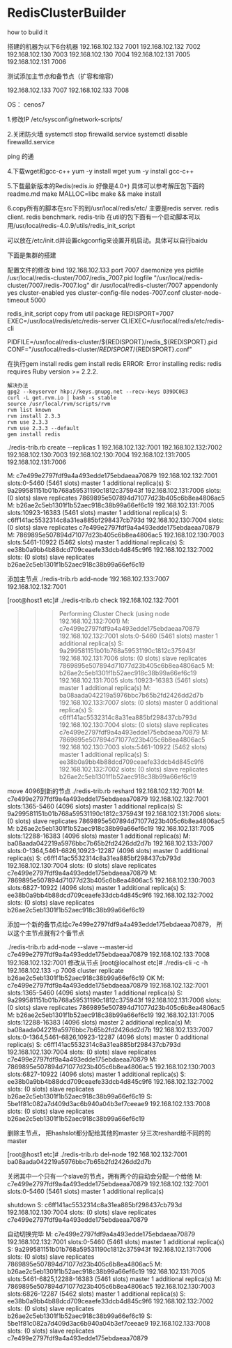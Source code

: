 # RedisClusterBuilder

how to build it

搭建的机器为以下6台机器
192.168.102.132 7001
192.168.102.132 7002
192.168.102.130 7003
192.168.102.130 7004
192.168.102.131 7005
192.168.102.131 7006

测试添加主节点和备节点（扩容和缩容）

192.168.102.133 7007
192.168.102.133 7008


OS： cenos7


1.修改IP
/etc/sysconfig/network-scripts/

2.关闭防火墙
systemctl stop firewalld.service
systemctl disable firewalld.service

ping 的通

4.下载wget和gcc-c++
yum -y install wget
yum -y install gcc-c++

5.下载最新版本的Redis(redis.io 好像是4.0+)
具体可以参考解压包下面的readme.md
make MALLOC=libc
make && make install

6.copy所有的脚本在src下的到/usr/local/redis/etc/
主要是redis server. redis client. redis benchmark. redis-trib
在util的包下面有一个启动脚本可以用/usr/local/redis-4.0.9/utils/redis_init_script

可以放在/etc/init.d并设置ckgconfig来设置开机启动。具体可以自行baidu


下面是集群的搭建

配置文件的修改
bind 192.168.102.133
port 7007
daemonize yes
pidfile /usr/local/redis-cluster/7007/redis_7007.pid
logfile "/usr/local/redis-cluster/7007/redis-7007.log"
dir /usr/local/redis-cluster/7007
appendonly yes
cluster-enabled yes
cluster-config-file nodes-7007.conf
cluster-node-timeout 5000

redis_init_script  copy from util package
REDISPORT=7007
EXEC=/usr/local/redis/etc/redis-server
CLIEXEC=/usr/local/redis/etc/redis-cli

PIDFILE=/usr/local/redis-cluster/${REDISPORT}/redis_${REDISPORT}.pid
CONF="/usr/local/redis-cluster/${REDISPORT}/${REDISPORT}.conf"



在执行gem install redis
	gem install redis
    ERROR:  Error installing redis:
            redis requires Ruby version >= 2.2.2.
			
	解决办法
	gpg2 --keyserver hkp://keys.gnupg.net --recv-keys D39DC0E3
    curl -L get.rvm.io | bash -s stable
	source /usr/local/rvm/scripts/rvm
	rvm list known
	rvm install 2.3.3
	rvm use 2.3.3
	rvm use 2.3.3 --default
	gem install redis

./redis-trib.rb create --replicas 1 192.168.102.132:7001 192.168.102.132:7002 192.168.102.130:7003 192.168.102.130:7004 192.168.102.131:7005 192.168.102.131:7006
	
	
M: c7e499e2797fdf9a4a493edde175ebdaeaa70879 192.168.102.132:7001
   slots:0-5460 (5461 slots) master
   1 additional replica(s)
S: 9a299581151b01b768a59531190c1812c375943f 192.168.102.131:7006
   slots: (0 slots) slave
   replicates 7869895e507894d71077d23b405c6b8ea4806ac5
M: b26ae2c5eb1301f1b52aec918c38b99a66ef6c19 192.168.102.131:7005
   slots:10923-16383 (5461 slots) master
   1 additional replica(s)
S: c6ff141ac5532314c8a31ea885bf298437cb793d 192.168.102.130:7004
   slots: (0 slots) slave
   replicates c7e499e2797fdf9a4a493edde175ebdaeaa70879
M: 7869895e507894d71077d23b405c6b8ea4806ac5 192.168.102.130:7003
   slots:5461-10922 (5462 slots) master
   1 additional replica(s)
S: ee38b0a9bb4b88dcd709ceaefe33dcb4d845c9f6 192.168.102.132:7002
   slots: (0 slots) slave
   replicates b26ae2c5eb1301f1b52aec918c38b99a66ef6c19
   
添加主节点
 ./redis-trib.rb add-node 192.168.102.133:7007 192.168.102.132:7001
 
 [root@host1 etc]# ./redis-trib.rb check 192.168.102.132:7001
>>> Performing Cluster Check (using node 192.168.102.132:7001)
M: c7e499e2797fdf9a4a493edde175ebdaeaa70879 192.168.102.132:7001
   slots:0-5460 (5461 slots) master
   1 additional replica(s)
S: 9a299581151b01b768a59531190c1812c375943f 192.168.102.131:7006
   slots: (0 slots) slave
   replicates 7869895e507894d71077d23b405c6b8ea4806ac5
M: b26ae2c5eb1301f1b52aec918c38b99a66ef6c19 192.168.102.131:7005
   slots:10923-16383 (5461 slots) master
   1 additional replica(s)
M: ba08aada042219a5976bbc7b65b2fd2426dd2d7b 192.168.102.133:7007
   slots: (0 slots) master
   0 additional replica(s)
S: c6ff141ac5532314c8a31ea885bf298437cb793d 192.168.102.130:7004
   slots: (0 slots) slave
   replicates c7e499e2797fdf9a4a493edde175ebdaeaa70879
M: 7869895e507894d71077d23b405c6b8ea4806ac5 192.168.102.130:7003
   slots:5461-10922 (5462 slots) master
   1 additional replica(s)
S: ee38b0a9bb4b88dcd709ceaefe33dcb4d845c9f6 192.168.102.132:7002
   slots: (0 slots) slave
   replicates b26ae2c5eb1301f1b52aec918c38b99a66ef6c19
   
move 4096到新的节点
./redis-trib.rb reshard 192.168.102.132:7001
M: c7e499e2797fdf9a4a493edde175ebdaeaa70879 192.168.102.132:7001
   slots:1365-5460 (4096 slots) master
   1 additional replica(s)
S: 9a299581151b01b768a59531190c1812c375943f 192.168.102.131:7006
   slots: (0 slots) slave
   replicates 7869895e507894d71077d23b405c6b8ea4806ac5
M: b26ae2c5eb1301f1b52aec918c38b99a66ef6c19 192.168.102.131:7005
   slots:12288-16383 (4096 slots) master
   1 additional replica(s)
M: ba08aada042219a5976bbc7b65b2fd2426dd2d7b 192.168.102.133:7007
   slots:0-1364,5461-6826,10923-12287 (4096 slots) master
   0 additional replica(s)
S: c6ff141ac5532314c8a31ea885bf298437cb793d 192.168.102.130:7004
   slots: (0 slots) slave
   replicates c7e499e2797fdf9a4a493edde175ebdaeaa70879
M: 7869895e507894d71077d23b405c6b8ea4806ac5 192.168.102.130:7003
   slots:6827-10922 (4096 slots) master
   1 additional replica(s)
S: ee38b0a9bb4b88dcd709ceaefe33dcb4d845c9f6 192.168.102.132:7002
   slots: (0 slots) slave
   replicates b26ae2c5eb1301f1b52aec918c38b99a66ef6c19

添加一个新的备节点给c7e499e2797fdf9a4a493edde175ebdaeaa70879， 所以这个主节点就有2个备节点

./redis-trib.rb add-node --slave --master-id c7e499e2797fdf9a4a493edde175ebdaeaa70879 192.168.102.133:7008 192.168.102.132:7001
修改从节点
[root@localhost etc]# ./redis-cli -c -h 192.168.102.133 -p 7008 cluster replicate b26ae2c5eb1301f1b52aec918c38b99a66ef6c19
OK
M: c7e499e2797fdf9a4a493edde175ebdaeaa70879 192.168.102.132:7001
   slots:1365-5460 (4096 slots) master
   1 additional replica(s)
S: 9a299581151b01b768a59531190c1812c375943f 192.168.102.131:7006
   slots: (0 slots) slave
   replicates 7869895e507894d71077d23b405c6b8ea4806ac5
M: b26ae2c5eb1301f1b52aec918c38b99a66ef6c19 192.168.102.131:7005
   slots:12288-16383 (4096 slots) master
   2 additional replica(s)
M: ba08aada042219a5976bbc7b65b2fd2426dd2d7b 192.168.102.133:7007
   slots:0-1364,5461-6826,10923-12287 (4096 slots) master
   0 additional replica(s)
S: c6ff141ac5532314c8a31ea885bf298437cb793d 192.168.102.130:7004
   slots: (0 slots) slave
   replicates c7e499e2797fdf9a4a493edde175ebdaeaa70879
M: 7869895e507894d71077d23b405c6b8ea4806ac5 192.168.102.130:7003
   slots:6827-10922 (4096 slots) master
   1 additional replica(s)
S: ee38b0a9bb4b88dcd709ceaefe33dcb4d845c9f6 192.168.102.132:7002
   slots: (0 slots) slave
   replicates b26ae2c5eb1301f1b52aec918c38b99a66ef6c19
S: 5be1f81c082a7d409d3ac6b940a04b3ef7ceeae9 192.168.102.133:7008
   slots: (0 slots) slave
   replicates b26ae2c5eb1301f1b52aec918c38b99a66ef6c19
   
 删除主节点， 把hashslot都分配给其他的master
分三次reshard给不同的的master

[root@host1 etc]# ./redis-trib.rb del-node 192.168.102.132:7001 ba08aada042219a5976bbc7b65b2fd2426dd2d7b


关闭其中一个只有一个slave的节点，拥有两个的自动会分配一个给他
M: c7e499e2797fdf9a4a493edde175ebdaeaa70879 192.168.102.132:7001
   slots:0-5460 (5461 slots) master
   1 additional replica(s)

shutdown
S: c6ff141ac5532314c8a31ea885bf298437cb793d 192.168.102.130:7004
   slots: (0 slots) slave
   replicates c7e499e2797fdf9a4a493edde175ebdaeaa70879

自动切换完毕
M: c7e499e2797fdf9a4a493edde175ebdaeaa70879 192.168.102.132:7001
   slots:0-5460 (5461 slots) master
   1 additional replica(s)
S: 9a299581151b01b768a59531190c1812c375943f 192.168.102.131:7006
   slots: (0 slots) slave
   replicates 7869895e507894d71077d23b405c6b8ea4806ac5
M: b26ae2c5eb1301f1b52aec918c38b99a66ef6c19 192.168.102.131:7005
   slots:5461-6825,12288-16383 (5461 slots) master
   1 additional replica(s)
M: 7869895e507894d71077d23b405c6b8ea4806ac5 192.168.102.130:7003
   slots:6826-12287 (5462 slots) master
   1 additional replica(s)
S: ee38b0a9bb4b88dcd709ceaefe33dcb4d845c9f6 192.168.102.132:7002
   slots: (0 slots) slave
   replicates b26ae2c5eb1301f1b52aec918c38b99a66ef6c19
S: 5be1f81c082a7d409d3ac6b940a04b3ef7ceeae9 192.168.102.133:7008
   slots: (0 slots) slave
   replicates c7e499e2797fdf9a4a493edde175ebdaeaa70879  